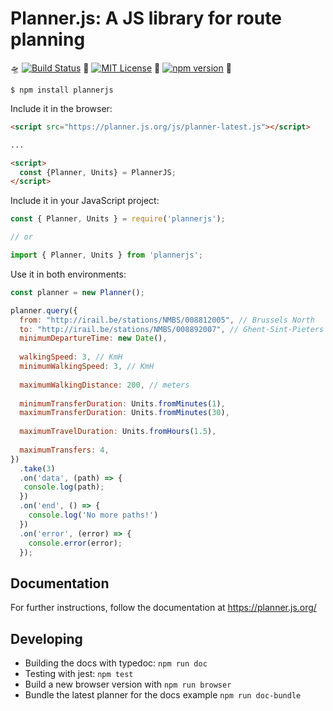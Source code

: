 # Planner.js: A JS library for route planning

🛸️ [![Build Status](https://travis-ci.org/openplannerteam/planner.js.svg?branch=dev)](https://travis-ci.org/openplannerteam/planner.js) 🚴 [![MIT License](https://img.shields.io/github/license/openplannerteam/planner.js.svg?maxAge=2592000)](https://github.com/openplannerteam/planner.js/blob/master/LICENSE) 🚉  [![npm version](https://badge.fury.io/js/plannerjs.svg)](https://badge.fury.io/js/plannerjs) 🚀

```
$ npm install plannerjs
```

Include it in the browser:
```html
<script src="https://planner.js.org/js/planner-latest.js"></script>

...

<script>
  const {Planner, Units} = PlannerJS;
</script>
```

Include it in your JavaScript project:
```javascript
const { Planner, Units } = require('plannerjs');

// or

import { Planner, Units } from 'plannerjs';
```

Use it in both environments:
```javascript
const planner = new Planner();

planner.query({
  from: "http://irail.be/stations/NMBS/008812005", // Brussels North
  to: "http://irail.be/stations/NMBS/008892007", // Ghent-Sint-Pieters
  minimumDepartureTime: new Date(),
  
  walkingSpeed: 3, // KmH
  minimumWalkingSpeed: 3, // KmH
 
  maximumWalkingDistance: 200, // meters
  
  minimumTransferDuration: Units.fromMinutes(1),
  maximumTransferDuration: Units.fromMinutes(30),
  
  maximumTravelDuration: Units.fromHours(1.5),
  
  maximumTransfers: 4,
})
  .take(3)
  .on('data', (path) => {
   console.log(path);
  })
  .on('end', () => {
    console.log('No more paths!')
  })
  .on('error', (error) => {
    console.error(error);
  });
```

## Documentation

For further instructions, follow the documentation at https://planner.js.org/

## Developing

 * Building the docs with typedoc: `npm run doc`
 * Testing with jest: `npm test`
 * Build a new browser version with `npm run browser`
 * Bundle the latest planner for the docs example `npm run doc-bundle`
